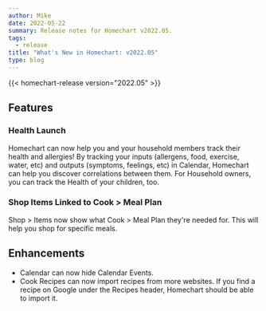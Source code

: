 ```yaml
---
author: Mike
date: 2022-05-22
summary: Release notes for Homechart v2022.05.
tags:
  - release
title: "What's New in Homechart: v2022.05"
type: blog
---
```


{{< homechart-release version="2022.05" >}}

## Features

### Health Launch

Homechart can now help you and your household members track their health and allergies!  By tracking your inputs (allergens, food, exercise, water, etc) and outputs (symptoms, feelings, etc) in Calendar, Homechart can help you discover correlations between them.  For Household owners, you can track the Health of your children, too.

### Shop Items Linked to Cook > Meal Plan

Shop > Items now show what Cook > Meal Plan they're needed for.  This will help you shop for specific meals.

## Enhancements

- Calendar can now hide Calendar Events.
- Cook Recipes can now import recipes from more websites.  If you find a recipe on Google under the Recipes header, Homechart should be able to import it.
